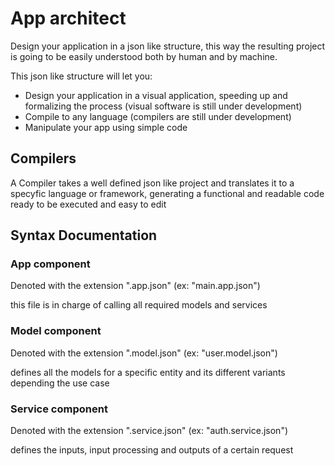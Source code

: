 # App architect

Design your application in a json like structure, this way the resulting project is going to be easily understood both by human and by machine.

This json like structure will let you:
- Design your application in a visual application, speeding up and formalizing the process (visual software is still under development)
- Compile to any language (compilers are still under development)
- Manipulate your app using simple code

## Compilers
A Compiler takes a well defined json like project and translates it to a specyfic language or framework, generating a functional and readable code ready to be executed and easy to edit
## Syntax Documentation

### App component
Denoted with the extension ".app.json" (ex: "main.app.json")

this file is in charge of calling all required models and services

### Model component
Denoted with the extension ".model.json" (ex: "user.model.json")

defines all the models for a specific entity and its different variants depending the use case

### Service component
Denoted with the extension ".service.json" (ex: "auth.service.json")

defines the inputs, input processing and outputs of a certain request